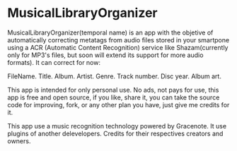 # MusicalLibraryOrganizer

MusicalLibraryOrganizer(temporal name) is an app with the objetive of automatically correcting metatags from audio files stored in your smartpone using a ACR (Automatic Content Recognition) service like Shazam(currently only for MP3's files, but soon will extend its support for more audio formats). It can correct for now:

FileName.
Title.
Album.
Artist.
Genre.
Track number.
Disc year.
Album art.

This app is intended for only personal use. No ads, not pays for use, this app is free and open source, if you like, share it, you can take the source code for improving, fork, or any other plan you have, just give me credits for it.

This app use a music recognition technology powered by Gracenote. It use plugins of another delevelopers. Credits for their respectives creators and owners.
